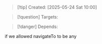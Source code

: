 
>[!tip] Created: [2025-05-24 Sat 10:00]

>[!question] Targets: 

>[!danger] Depends: 

if we allowed navigateTo to be any 